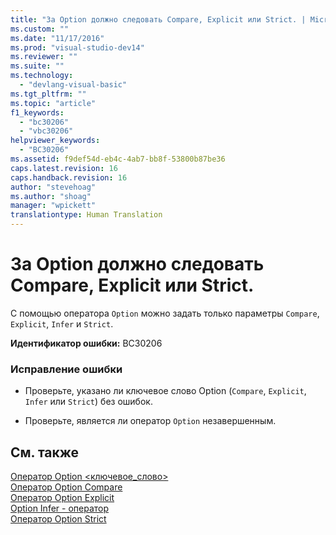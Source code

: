 ```yaml
---
title: "За Option должно следовать Compare, Explicit или Strict. | Microsoft Docs"
ms.custom: ""
ms.date: "11/17/2016"
ms.prod: "visual-studio-dev14"
ms.reviewer: ""
ms.suite: ""
ms.technology: 
  - "devlang-visual-basic"
ms.tgt_pltfrm: ""
ms.topic: "article"
f1_keywords: 
  - "bc30206"
  - "vbc30206"
helpviewer_keywords: 
  - "BC30206"
ms.assetid: f9def54d-eb4c-4ab7-bb8f-53800b87be36
caps.latest.revision: 16
caps.handback.revision: 16
author: "stevehoag"
ms.author: "shoag"
manager: "wpickett"
translationtype: Human Translation
---
```

# За Option должно следовать Compare, Explicit или Strict.
С помощью оператора `Option` можно задать только параметры `Compare`, `Explicit`, `Infer` и `Strict`.  
  
 **Идентификатор ошибки:** BC30206  
  
### Исправление ошибки  
  
-   Проверьте, указано ли ключевое слово Option \(`Compare`, `Explicit`, `Infer` или `Strict`\) без ошибок.  
  
-   Проверьте, является ли оператор `Option` незавершенным.  
  
## См. также  
 [Оператор Option \<ключевое\_слово\>](../../visual-basic/language-reference/statements/option-keyword-statement.md)   
 [Оператор Option Compare](../../visual-basic/language-reference/statements/option-compare-statement.md)   
 [Оператор Option Explicit](../../visual-basic/language-reference/statements/option-explicit-statement.md)   
 [Option Infer \- оператор](../../visual-basic/language-reference/statements/option-infer-statement.md)   
 [Оператор Option Strict](../../visual-basic/language-reference/statements/option-strict-statement.md)